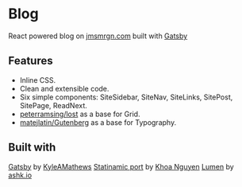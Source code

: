 # Blog

React powered blog on [jmsmrgn.com](http://jmsmrgn.com) built with [Gatsby](https://github.com/gatsbyjs/gatsby)

## Features
+ Inline CSS.
+ Clean and extensible code.
+ Six simple components: SiteSidebar, SiteNav, SiteLinks, SitePost, SitePage, ReadNext.
+ [peterramsing/lost](https://github.com/peterramsing/lost) as a base for Grid.
+ [matejlatin/Gutenberg](https://github.com/matejlatin/Gutenberg) as a base for Typography.

## Built with
[Gatsby](https://github.com/gatsbyjs/gatsby) by [KyleAMathews](https://bricolage.io/)
[Statinamic port](https://github.com/thangngoc89/statinamic-theme-lumen) by [Khoa Nguyen](https://khoanguyen.me/)
[Lumen](https://github.com/wpioneer/gatsby-starter-lumen) by [ashk.io](http://ashk.io)
